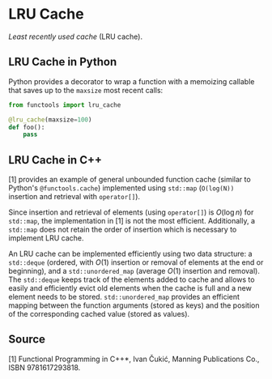 # LRU Cache

*Least recently used cache* (LRU cache).

## LRU Cache in Python

Python provides a decorator to wrap a function with a memoizing callable that saves up to the `maxsize` most recent calls:

```python
from functools import lru_cache

@lru_cache(maxsize=100)
def foo():
    pass
```

## LRU Cache in C++

[1] provides an example of general unbounded function cache (similar to Python's `@functools.cache`) implemented using `std::map` (`O(log(N))` insertion and retrieval with `operator[]`).

Since insertion and retrieval of elements (using `operator[]`) is $O(\log n)$ for `std::map`, the implementation in [1] is not the most efficient. Additionally, a `std::map` does not retain the order of insertion which is necessary to implement LRU cache.

An LRU cache can be implemented efficiently using two data structure: a `std::deque` (ordered, with $O(1)$ insertion or removal of elements at the end or beginning), and a `std::unordered_map` (average $O(1)$ insertion and removal). The `std::deque` keeps track of the elements added to cache and allows to easily and efficiently evict old elements when the cache is full and a new element needs to be stored. `std::unordered_map` provides an efficient mapping between the function arguments (stored as keys) and the position of the corresponding cached value (stored as values).

## Source

[1] Functional Programming in C++*, Ivan Čukić, Manning Publications Co., ISBN 9781617293818.
